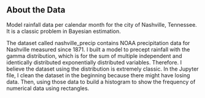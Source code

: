 ## About the Data

Model rainfall data per calendar month for the city of Nashville, Tennessee. It is a classic problem in Bayesian estimation.
 
The dataset called nashville_precip contains NOAA precipitation data for Nashville measured since 1871. I built a model to precept rainfall with the gamma distribution, which is for the sum of multiple independent and identically distributed exponentially distributed variables. Therefore. I believe the dataset using the distribution is extremely classic. 
In the Jupyter file, I clean the dataset in the beginning because there might have losing data. Then, using those data to build a histogram to show the frequency of numerical data using rectangles.
